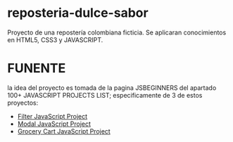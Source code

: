 # reposteria-dulce-sabor
Proyecto de una repostería colombiana ficticia. Se aplicaran conocimientos en HTML5, CSS3 y JAVASCRIPT. 

# FUNENTE
la idea del proyecto es tomada de la pagina JSBEGINNERS del apartado 100+ JAVASCRIPT PROJECTS LIST; especificamente de 3 de estos proyectos:

- [Filter JavaScript Project](https://jsbeginners.com/grocery-cart-javascript-project/)
- [Modal JavaScript Project](https://jsbeginners.com/modal-javascript-project/)
- [Grocery Cart JavaScript Project](https://jsbeginners.com/grocery-cart-javascript-project/)
